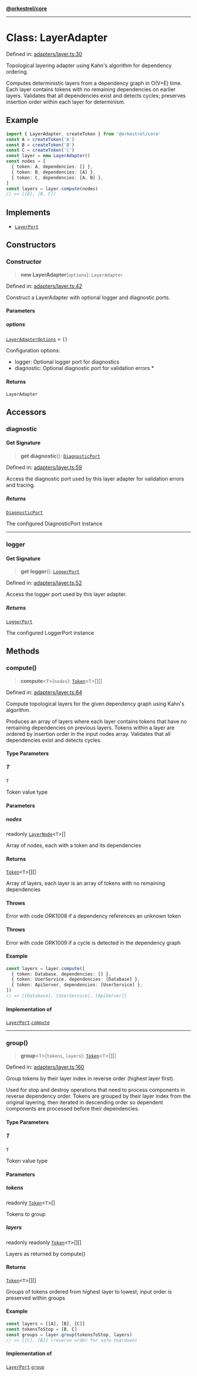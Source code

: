 [**@orkestrel/core**](../index.md)

***

# Class: LayerAdapter

Defined in: [adapters/layer.ts:30](https://github.com/orkestrel/core/blob/36bb4ac962a6eb83d3b3b7e1d15ed7b2fd751427/src/adapters/layer.ts#L30)

Topological layering adapter using Kahn's algorithm for dependency ordering.

Computes deterministic layers from a dependency graph in O(V+E) time. Each layer contains
tokens with no remaining dependencies on earlier layers. Validates that all dependencies
exist and detects cycles; preserves insertion order within each layer for determinism.

## Example

```ts
import { LayerAdapter, createToken } from '@orkestrel/core'
const A = createToken('A')
const B = createToken('B')
const C = createToken('C')
const layer = new LayerAdapter()
const nodes = [
  { token: A, dependencies: [] },
  { token: B, dependencies: [A] },
  { token: C, dependencies: [A, B] },
]
const layers = layer.compute(nodes)
// => [[A], [B, C]]
```

## Implements

- [`LayerPort`](../interfaces/LayerPort.md)

## Constructors

### Constructor

> **new LayerAdapter**(`options`): `LayerAdapter`

Defined in: [adapters/layer.ts:42](https://github.com/orkestrel/core/blob/36bb4ac962a6eb83d3b3b7e1d15ed7b2fd751427/src/adapters/layer.ts#L42)

Construct a LayerAdapter with optional logger and diagnostic ports.

#### Parameters

##### options

[`LayerAdapterOptions`](../interfaces/LayerAdapterOptions.md) = `{}`

Configuration options:
- logger: Optional logger port for diagnostics
- diagnostic: Optional diagnostic port for validation errors
   *

#### Returns

`LayerAdapter`

## Accessors

### diagnostic

#### Get Signature

> **get** **diagnostic**(): [`DiagnosticPort`](../interfaces/DiagnosticPort.md)

Defined in: [adapters/layer.ts:59](https://github.com/orkestrel/core/blob/36bb4ac962a6eb83d3b3b7e1d15ed7b2fd751427/src/adapters/layer.ts#L59)

Access the diagnostic port used by this layer adapter for validation errors and tracing.

##### Returns

[`DiagnosticPort`](../interfaces/DiagnosticPort.md)

The configured DiagnosticPort instance

***

### logger

#### Get Signature

> **get** **logger**(): [`LoggerPort`](../interfaces/LoggerPort.md)

Defined in: [adapters/layer.ts:52](https://github.com/orkestrel/core/blob/36bb4ac962a6eb83d3b3b7e1d15ed7b2fd751427/src/adapters/layer.ts#L52)

Access the logger port used by this layer adapter.

##### Returns

[`LoggerPort`](../interfaces/LoggerPort.md)

The configured LoggerPort instance

## Methods

### compute()

> **compute**\<`T`\>(`nodes`): [`Token`](../type-aliases/Token.md)\<`T`\>[][]

Defined in: [adapters/layer.ts:84](https://github.com/orkestrel/core/blob/36bb4ac962a6eb83d3b3b7e1d15ed7b2fd751427/src/adapters/layer.ts#L84)

Compute topological layers for the given dependency graph using Kahn's algorithm.

Produces an array of layers where each layer contains tokens that have no remaining
dependencies on previous layers. Tokens within a layer are ordered by insertion order
in the input nodes array. Validates that all dependencies exist and detects cycles.

#### Type Parameters

##### T

`T`

Token value type

#### Parameters

##### nodes

readonly [`LayerNode`](../interfaces/LayerNode.md)\<`T`\>[]

Array of nodes, each with a token and its dependencies

#### Returns

[`Token`](../type-aliases/Token.md)\<`T`\>[][]

Array of layers, each layer is an array of tokens with no remaining dependencies

#### Throws

Error with code ORK1008 if a dependency references an unknown token

#### Throws

Error with code ORK1009 if a cycle is detected in the dependency graph

#### Example

```ts
const layers = layer.compute([
  { token: Database, dependencies: [] },
  { token: UserService, dependencies: [Database] },
  { token: ApiServer, dependencies: [UserService] },
])
// => [[Database], [UserService], [ApiServer]]
```

#### Implementation of

[`LayerPort`](../interfaces/LayerPort.md).[`compute`](../interfaces/LayerPort.md#compute)

***

### group()

> **group**\<`T`\>(`tokens`, `layers`): [`Token`](../type-aliases/Token.md)\<`T`\>[][]

Defined in: [adapters/layer.ts:160](https://github.com/orkestrel/core/blob/36bb4ac962a6eb83d3b3b7e1d15ed7b2fd751427/src/adapters/layer.ts#L160)

Group tokens by their layer index in reverse order (highest layer first).

Used for stop and destroy operations that need to process components in reverse
dependency order. Tokens are grouped by their layer index from the original layering,
then iterated in descending order so dependent components are processed before their
dependencies.

#### Type Parameters

##### T

`T`

Token value type

#### Parameters

##### tokens

readonly [`Token`](../type-aliases/Token.md)\<`T`\>[]

Tokens to group

##### layers

readonly readonly [`Token`](../type-aliases/Token.md)\<`T`\>[][]

Layers as returned by compute()

#### Returns

[`Token`](../type-aliases/Token.md)\<`T`\>[][]

Groups of tokens ordered from highest layer to lowest; input order is preserved within groups

#### Example

```ts
const layers = [[A], [B], [C]]
const tokensToStop = [B, C]
const groups = layer.group(tokensToStop, layers)
// => [[C], [B]] (reverse order for safe teardown)
```

#### Implementation of

[`LayerPort`](../interfaces/LayerPort.md).[`group`](../interfaces/LayerPort.md#group)
